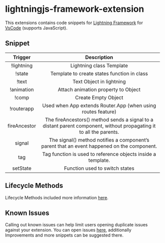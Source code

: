 # lightningjs-framework-extension

This extensions contains code snippets for [Lightning Framework](https://lightningjs.io/) for [VsCode](https://code.visualstudio.com/) (supports JavaScript).

## Snippet

| **Trigger**  |                                                   **Description**                                                   |
| :----------: | :-----------------------------------------------------------------------------------------------------------------: |
|  !lightning  |                                              Lightning class Template                                               |
|    !state    |                                     Template to create states function in class                                     |
|    !text     |                                              Text Object in lightning                                               |
|  !animation  |                                         Attach animation property to Object                                         |
|    !comp     |                                                 Create Empty Object                                                 |
|  !routerapp  |                            Used when App extends Router.App (when using routes feature)                             |
| fireAncestor | The fireAncestors() method sends a signal to a distant parent component, without propagating it to all the parents. |
|    signal    |             The signal() method notifies a component’s parent that an event happened on the component.              |
|     tag      |                            Tag function is used to reference objects inside a template.                             |
|   setState   |                                           Function used to switch states                                            |

## Lifecycle Methods

Lifecycle Methods included more information [here](https://lightningjs.io/docs/#/lightning-core-reference/Components/LifecycleEvents).



## Known Issues

Calling out known issues can help limit users opening duplicate issues against your extension. You can open issues [here](https://github.com/jay-patel9/lightning-extension/issues), additionally Improvements and more snippets can be suggested there. 


